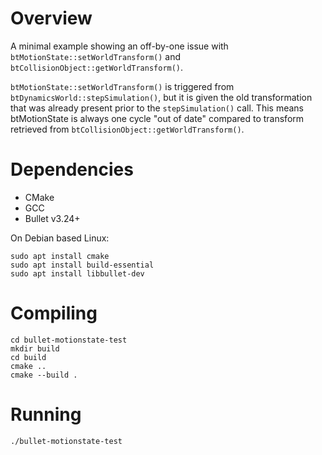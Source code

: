 # Overview

A minimal example showing an off-by-one issue with `btMotionState::setWorldTransform()` and `btCollisionObject::getWorldTransform()`.

`btMotionState::setWorldTransform()` is triggered from `btDynamicsWorld::stepSimulation()`, but it is given the old transformation that was already present prior to the `stepSimulation()` call. This means btMotionState is always one cycle "out of date" compared to transform retrieved from `btCollisionObject::getWorldTransform()`.

# Dependencies

* CMake
* GCC
* Bullet v3.24+

On Debian based Linux:

```
sudo apt install cmake
sudo apt install build-essential
sudo apt install libbullet-dev
```

# Compiling

```
cd bullet-motionstate-test
mkdir build
cd build
cmake ..
cmake --build .
```

# Running

```
./bullet-motionstate-test
```
